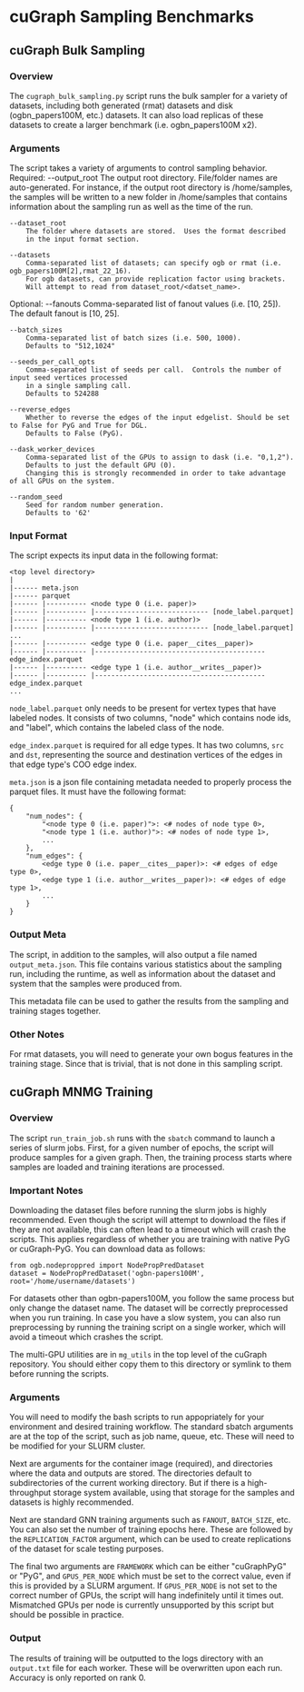 # cuGraph Sampling Benchmarks

## cuGraph Bulk Sampling

### Overview
The `cugraph_bulk_sampling.py` script runs the bulk sampler for a variety of datasets, including
both generated (rmat) datasets and disk (ogbn_papers100M, etc.) datasets.  It can also load
replicas of these datasets to create a larger benchmark (i.e. ogbn_papers100M x2).

### Arguments
The script takes a variety of arguments to control sampling behavior.
Required:
    --output_root
        The output root directory.  File/folder names are auto-generated.
        For instance, if the output root directory is /home/samples,
        the samples will be written to a new folder in /home/samples that
        contains information about the sampling run as well as the time
        of the run.

    --dataset_root
        The folder where datasets are stored.  Uses the format described
        in the input format section.

    --datasets
        Comma-separated list of datasets; can specify ogb or rmat (i.e. ogb_papers100M[2],rmat_22_16).
        For ogb datasets, can provide replication factor using brackets.
        Will attempt to read from dataset_root/<datset_name>.

Optional:
    --fanouts
        Comma-separated list of fanout values (i.e. [10, 25]).
        The default fanout is [10, 25].

    --batch_sizes
        Comma-separated list of batch sizes (i.e. 500, 1000).
        Defaults to "512,1024"

    --seeds_per_call_opts
        Comma-separated list of seeds per call.  Controls the number of input seed vertices processed
        in a single sampling call.
        Defaults to 524288

    --reverse_edges
        Whether to reverse the edges of the input edgelist. Should be set to False for PyG and True for DGL.
        Defaults to False (PyG).

    --dask_worker_devices
        Comma-separated list of the GPUs to assign to dask (i.e. "0,1,2").
        Defaults to just the default GPU (0).
        Changing this is strongly recommended in order to take advantage of all GPUs on the system.

    --random_seed
        Seed for random number generation.
        Defaults to '62'


### Input Format
The script expects its input data in the following format:
```
<top level directory>
|
|------ meta.json
|------ parquet
|------ |---------- <node type 0 (i.e. paper)>
|------ |---------- |---------------------------- [node_label.parquet]
|------ |---------- <node type 1 (i.e. author)>
|------ |---------- |---------------------------- [node_label.parquet]
...
|------ |---------- <edge type 0 (i.e. paper__cites__paper)>
|------ |---------- |------------------------------------------ edge_index.parquet
|------ |---------- <edge type 1 (i.e. author__writes__paper)>
|------ |---------- |------------------------------------------ edge_index.parquet
...

```

`node_label.parquet` only needs to be present for vertex types that have labeled
nodes. It consists of two columns, "node" which contains node ids, and "label",
which contains the labeled class of the node.

`edge_index.parquet` is required for all edge types.  It has two columns, `src`
and `dst`, representing the source and destination vertices of the edges in that
edge type's COO edge index.

`meta.json` is a json file containing metadata needed to properly process
the parquet files.  It must have the following format:
```
{
    "num_nodes": {
        "<node type 0 (i.e. paper)">: <# nodes of node type 0>,
        "<node type 1 (i.e. author)">: <# nodes of node type 1>,
        ...
    },
    "num_edges": {
        <edge type 0 (i.e. paper__cites__paper)>: <# edges of edge type 0>,
        <edge type 1 (i.e. author__writes__paper)>: <# edges of edge type 1>,
        ...
    }
}
```

### Output Meta
The script, in addition to the samples, will also output a file named `output_meta.json`.
This file contains various statistics about the sampling run, including the runtime,
as well as information about the dataset and system that the samples were produced from.

This metadata file can be used to gather the results from the sampling and training stages
together.

### Other Notes
For rmat datasets, you will need to generate your own bogus features in the training stage.
Since that is trivial, that is not done in this sampling script.

## cuGraph MNMG Training

### Overview
The script `run_train_job.sh` runs with the `sbatch` command to launch a series of slurm jobs.
First, for a given number of epochs, the script will produce samples for a given graph.
Then, the training process starts where samples are loaded and training iterations are
processed.

### Important Notes
Downloading the dataset files before running the slurm jobs is highly recommended.  Even though
the script will attempt to download the files if they are not available, this can often
lead to a timeout which will crash the scripts.  This applies regardless of whether you are training
with native PyG or cuGraph-PyG.  You can download data as follows:

```
from ogb.nodeproppred import NodePropPredDataset
dataset = NodePropPredDataset('ogbn-papers100M', root='/home/username/datasets')
```

For datasets other than ogbn-papers100M, you follow the same process but only change the dataset name.
The dataset will be correctly preprocessed when you run training.  In case you have a slow system, you
can also run preprocessing by running the training script on a single worker, which will avoid a timeout
which crashes the script.

The multi-GPU utilities are in `mg_utils` in the top level of the cuGraph repository.  You should either
copy them to this directory or symlink to them before running the scripts.

### Arguments
You will need to modify the bash scripts to run appopriately for your environment and
desired training workflow.  The standard sbatch arguments are at the top of the script, such as
job name, queue, etc.  These will need to be modified for your SLURM cluster.

Next are arguments for the container image (required),
and directories where the data and outputs are stored.  The directories default to subdirectories
of the current working directory.  But if there is a high-throughput storage system available,
using that storage for the samples and datasets is highly recommended.

Next are standard GNN training arguments such as `FANOUT`, `BATCH_SIZE`, etc.  You can also set
the number of training epochs here.  These are followed by the `REPLICATION_FACTOR` argument, which
can be used to create replications of the dataset for scale testing purposes.

The final two arguments are `FRAMEWORK` which can be either "cuGraphPyG" or "PyG", and `GPUS_PER_NODE`
which must be set to the correct value, even if this is provided by a SLURM argument.  If `GPUS_PER_NODE`
is not set to the correct number of GPUs, the script will hang indefinitely until it times out.  Mismatched
GPUs per node is currently unsupported by this script but should be possible in practice.

### Output
The results of training will be outputted to the logs directory with an `output.txt` file for each worker.
These will be overwritten upon each run.  Accuracy is only reported on rank 0.
